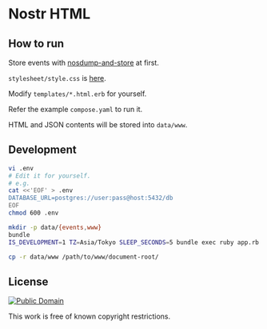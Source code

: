 # Nostr HTML

## How to run

Store events with [nosdump-and-store](https://github.com/kaosf/nosdump-and-store) at first.

`stylesheet/style.css` is [here](https://github.com/kaosf/kaosfield/blob/20b7b84c5d22fce751fdc5cdbe4d5112ab5eacb7/static/stylesheets/style.css).

Modify `templates/*.html.erb` for yourself.

Refer the example `compose.yaml` to run it.

HTML and JSON contents will be stored into `data/www`.

## Development

```sh
vi .env
# Edit it for yourself.
# e.g.
cat <<'EOF' > .env
DATABASE_URL=postgres://user:pass@host:5432/db
EOF
chmod 600 .env

mkdir -p data/{events,www}
bundle
IS_DEVELOPMENT=1 TZ=Asia/Tokyo SLEEP_SECONDS=5 bundle exec ruby app.rb

cp -r data/www /path/to/www/document-root/
```

## License

[![Public Domain](http://i.creativecommons.org/p/mark/1.0/88x31.png)](http://creativecommons.org/publicdomain/mark/1.0/ "license")

This work is free of known copyright restrictions.

